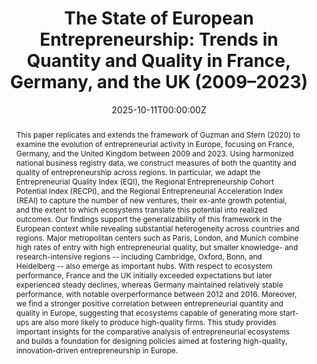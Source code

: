 ---
title: 'The State of European Entrepreneurship: Trends in Quantity and Quality in France, Germany, and the UK (2009–2023)'

# Authors
# If you created a profile for a user (e.g. the default `admin` user), write the username (folder name) here
# and it will be replaced with their full name and linked to their profile.
authors:
  - Massimo Colombo
  - Lena Füner
  - Massimiliano Guerini
  - Hanna Hottenrott
  - admin

# Author notes (optional)
#author_notes:
#  - 'Equal contribution'
#  - 'Equal contribution'

date: '2025-10-11T00:00:00Z'
doi: ''

# Schedule page publish date (NOT publication's date).
publishDate: '2025-07-19T00:00:00Z'

# Publication type.
# Accepts a single type but formatted as a YAML list (for Hugo requirements).
# Enter a publication type from the CSL standard.
publication_types: ["manuscript"]

# Publication name and optional abbreviated publication name.
publication: Submitted - *European Economic Review*.

publication_short: Submitted - *European Economic Review*

abstract:  This paper replicates and extends the framework of Guzman and Stern (2020) to examine the evolution of entrepreneurial activity in Europe, focusing on France, Germany, and the United Kingdom between 2009 and 2023. Using harmonized national business registry data, we construct measures of both the quantity and quality of entrepreneurship across regions. In particular, we adapt the Entrepreneurial Quality Index (EQI), the Regional Entrepreneurship Cohort Potential Index (RECPI), and the Regional Entrepreneurial Acceleration Index (REAI) to capture the number of new ventures, their ex-ante growth potential, and the extent to which ecosystems translate this potential into realized outcomes. Our findings support the generalizability of this framework in the European context while revealing substantial heterogeneity across countries and regions. Major metropolitan centers such as Paris, London, and Munich combine high rates of entry with high entrepreneurial quality, but smaller knowledge- and research-intensive regions -- including Cambridge, Oxford, Bonn, and Heidelberg -- also emerge as important hubs. With respect to ecosystem performance, France and the UK initially exceeded expectations but later experienced steady declines, whereas Germany maintained relatively stable performance, with notable overperformance between 2012 and 2016. Moreover, we find a stronger positive correlation between entrepreneurial quantity and quality in Europe, suggesting that ecosystems capable of generating more start-ups are also more likely to produce high-quality firms. This study provides important insights for the comparative analysis of entrepreneurial ecosystems and builds a foundation for designing policies aimed at fostering high-quality, innovation-driven entrepreneurship in Europe.

# Summary. An optional shortened abstract.
summary:  This paper investigates the quantity and quality of entrepreneurial activity across in France, Germany, and the United Kingdom between 2009 and 2023.

tags:
  - Entrepreneurial Ecosystem
  - Regional Innovation
  - Knowledge Spillover

# Display this page in the Featured widget?
featured: true

# Custom links (uncomment lines below)
# links:
# - name: Custom Link
#   url: http://example.org

url_pdf: ''
url_code: ''
url_dataset: ''
url_poster: ''
url_project: ''
url_slides: ''
url_source: ''
url_video: ''

# Featured image
# To use, add an image named `featured.jpg/png` to your page's folder.
image:
  caption: ''
  focal_point: ''
  preview_only: false

# Associated Projects (optional).
#   Associate this publication with one or more of your projects.
#   Simply enter your project's folder or file name without extension.
#   E.g. `internal-project` references `content/project/internal-project/index.md`.
#   Otherwise, set `projects: []`.
projects:
  - []

# Slides (optional).
#   Associate this publication with Markdown slides.
#   Simply enter your slide deck's filename without extension.
#   E.g. `slides: "example"` references `content/slides/example/index.md`.
#   Otherwise, set `slides: ""`.
slides: ""
---